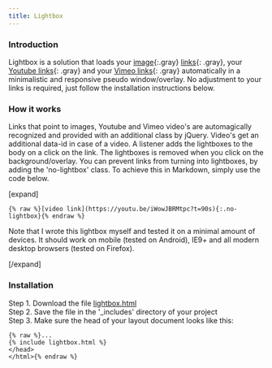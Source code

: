 ```yaml
---
title: Lightbox
---
```


### Introduction

Lightbox is a solution that loads your [image](/uploads/grumpycat2.jpg){:.gray} [links](/uploads/grumpycat.jpg){: .gray}, your [Youtube links](https://www.youtube.com/watch?v=dQw4w9WgXcQ&showinfo=0&rel=0){: .gray} and your [Vimeo links](https://vimeo.com/132888648){: .gray} automatically in a minimalistic and responsive pseudo window/overlay. No adjustment to your links is required, just follow the installation instructions below.

### How it works

Links that point to images, Youtube and Vimeo video's are automagically recognized and provided with an additional class by jQuery. Video's get an additional data-id in case of a video. A listener adds the lightboxes to the body on a click on the link. The lightboxes is removed when you click on the background/overlay. You can prevent links from turning into lightboxes, by adding the 'no-lightbox' class. To achieve this in Markdown, simply use the code below.

[expand]

```
{% raw %}[video link](https://youtu.be/iWowJBRMtpc?t=90s){:.no-lightbox}{% endraw %}
```

Note that I wrote this lightbox myself and tested it on a minimal amount of devices. It should work on mobile (tested on Android), IE9+ and all modern desktop browsers (tested on Firefox).

[/expand]

### Installation

Step 1. Download the file [lightbox.html](https://raw.githubusercontent.com/jhvanderschee/jekyllcodex/gh-pages/_includes/lightbox.html)
<br />Step 2. Save the file in the '_includes' directory of your project
<br />Step 3. Make sure the head of your layout document looks like this:

```
{% raw %}...
{% include lightbox.html %}
</head>
</html>{% endraw %}
```
